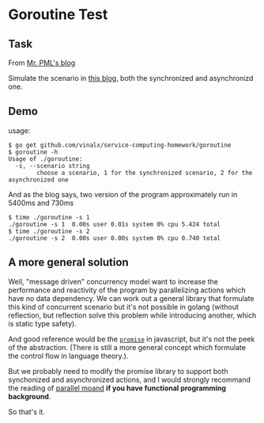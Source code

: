 # Goroutine Test

## Task

From [Mr. PML's blog](http://blog.csdn.net/pmlpml/article/details/78850661)

Simulate the scenario in [this blog](https://jersey.github.io/documentation/latest/rx-client.html#d0e5556), both the synchronized and asynchronizd one.

## Demo

usage:

```
$ go get github.com/vinalx/service-computing-homework/goroutine
$ goroutine -h
Usage of ./goroutine:
  -s, --scenario string
    	choose a scenario, 1 for the synchronized scenario, 2 for the asynchronized one
```

And as the blog says, two version of the program approximately run in 5400ms and 730ms

```
$ time ./goroutine -s 1
./goroutine -s 1  0.00s user 0.01s system 0% cpu 5.424 total
$ time ./goroutine -s 2
./goroutine -s 2  0.00s user 0.00s system 0% cpu 0.740 total
```

## A more general solution

Well, "message driven" concurrency model want to increase the performance and reactivity of the program by parallelizing actions which have no data dependency. We can work out a general library that formulate this kind of concurrent scenario but it's not possible in golang (without reflection, but reflection solve this problem while introducing another, which is static type safety).

And good reference would be the [`promise`](https://developer.mozilla.org/en-US/docs/Web/JavaScript/Reference/Global_Objects/Promise) in javascript, but it's not the peek of the abstraction. (There is still a more general concept which formulate the control flow in language theory.).

But we probably need to modify the promise library to support both synchonized and asynchronized actions, and I would  strongly recommand the reading of [parallel moand](https://hackage.haskell.org/package/monad-par) **if you have functional programming background**.

So that's it.